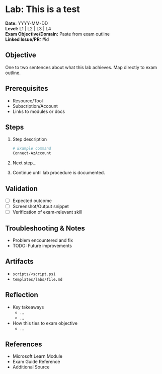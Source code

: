 # Lab: This is a test

**Date:** YYYY-MM-DD  
**Level:** L1 | L2 | L3 | L4  
**Exam Objective/Domain:** Paste from exam outline  
**Linked Issue/PR:** #id

## Objective

One to two sentences about what this lab achieves. Map directly to exam outline.

## Prerequisites

- Resource/Tool
- Subscription/Account
- Links to modules or docs

## Steps

1. Step description

   ```powershell
   # Example command
   Connect-AzAccount
   ```

2. Next step...
3. Continue until lab procedure is documented.

## Validation

- [ ] Expected outcome
- [ ] Screenshot/Output snippet
- [ ] Verification of exam-relevant skill

## Troubleshooting & Notes

- Problem encountered and fix
- TODO: Future improvements

## Artifacts

- `scripts/<script.ps1`
- `templates/labs/file.md`

## Reflection

- Key takeaways
  - ...
  - ...
- How this ties to exam objective
  - ...

## References

- Microsoft Learn Module
- Exam Guide Reference
- Additional Source


